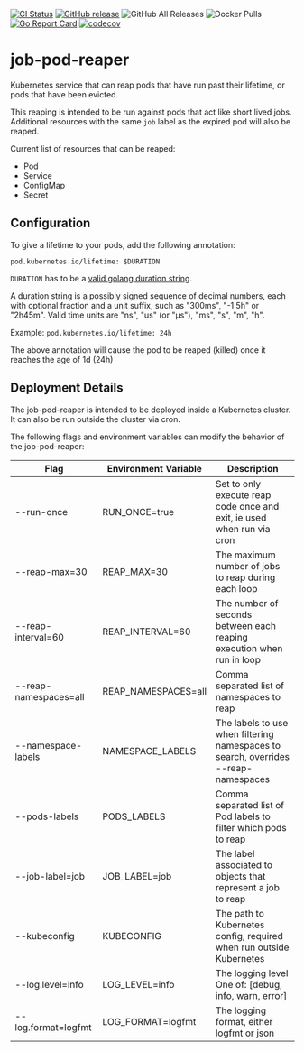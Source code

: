 [![CI Status](https://github.com/OSC/job-pod-reaper/workflows/test/badge.svg?branch=main)](https://github.com/OSC/job-pod-reaper/actions?query=workflow%3Atest)
[![GitHub release](https://img.shields.io/github/v/release/OSC/job-pod-reaper?include_prereleases&sort=semver)](https://github.com/OSC/job-pod-reaper/releases/latest)
![GitHub All Releases](https://img.shields.io/github/downloads/OSC/job-pod-reaper/total)
![Docker Pulls](https://img.shields.io/docker/pulls/ohiosupercomputer/job-pod-reaper)
[![Go Report Card](https://goreportcard.com/badge/github.com/OSC/job-pod-reaper)](https://goreportcard.com/report/github.com/OSC/job-pod-reaper)
[![codecov](https://codecov.io/gh/OSC/job-pod-reaper/branch/master/graph/badge.svg)](https://codecov.io/gh/OSC/job-pod-reaper)

# job-pod-reaper

Kubernetes service that can reap pods that have run past their lifetime, or pods that have been evicted.

This reaping is intended to be run against pods that act like short lived jobs.  Additional resources with the same `job` label as the expired pod will also be reaped.

Current list of resources that can be reaped:

* Pod
* Service
* ConfigMap
* Secret

## Configuration

To give a lifetime to your pods, add the following annotation:

`pod.kubernetes.io/lifetime: $DURATION`

`DURATION` has to be a [valid golang duration string](https://golang.org/pkg/time/#ParseDuration).

A duration string is a possibly signed sequence of decimal numbers, each with optional fraction and a unit suffix, such as "300ms", "-1.5h" or "2h45m". Valid time units are "ns", "us" (or "µs"), "ms", "s", "m", "h".

Example: `pod.kubernetes.io/lifetime: 24h`

The above annotation will cause the pod to be reaped (killed) once it reaches the age of 1d (24h)

## Deployment Details

The job-pod-reaper is intended to be deployed inside a Kubernetes cluster. It can also be run outside the cluster via cron.

The following flags and environment variables can modify the behavior of the job-pod-reaper:

| Flag    | Environment Variable | Description |
|---------|----------------------|-------------|
| --run-once            | RUN_ONCE=true       | Set to only execute reap code once and exit, ie used when run via cron|
| --reap-max=30         | REAP_MAX=30         | The maximum number of jobs to reap during each loop                   |
| --reap-interval=60    | REAP_INTERVAL=60    | The number of seconds between each reaping execution when run in loop |
| --reap-namespaces=all | REAP_NAMESPACES=all | Comma separated list of namespaces to reap                            |
| --namespace-labels    | NAMESPACE_LABELS    | The labels to use when filtering namespaces to search, overrides --reap-namespaces |
| --pods-labels         | PODS_LABELS         | Comma separated list of Pod labels to filter which pods to reap       |
| --job-label=job       | JOB_LABEL=job       | The label associated to objects that represent a job to reap          |
| --kubeconfig          | KUBECONFIG          | The path to Kubernetes config, required when run outside Kubernetes   |
| --log.level=info      | LOG_LEVEL=info      | The logging level One of: [debug, info, warn, error]                  |
| --log.format=logfmt   | LOG_FORMAT=logfmt   | The logging format, either logfmt or json                             |